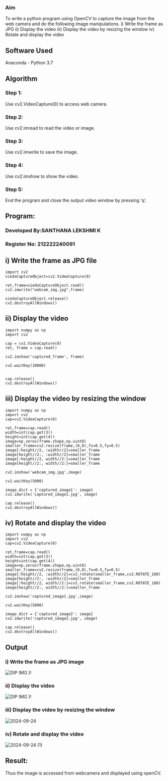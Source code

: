 ### Aim

To write a python program using OpenCV to capture the image from the web camera and do the following image manipulations.
i) Write the frame as JPG 
ii) Display the video 
iii) Display the video by resizing the window
iv) Rotate and display the video

## Software Used

Anaconda - Python 3.7

## Algorithm

### Step 1:
Use cv2.VideoCapture(0) to access web camera.

### Step 2:
Use cv2.imread to read the video or image.

### Step 3:
Use cv2.imwrite to save the image.

### Step 4:
Use cv2.imshow to show the video.

### Step 5:
End the program and close the output video window by pressing 'q'.

## Program:


### Developed By:SANTHANA LEKSHMI K


### Register No: 212222240091



## i) Write the frame as JPG file
```
import cv2
viedoCaptureObject=cv2.VideoCapture(0)

ret,frame=viedoCaptureObject.read()
cv2.imwrite("webcam_img.jpg",frame)

viedoCaptureObject.release()
cv2.destroyAllWindows()
```


## ii) Display the video

```
import numpy as np
import cv2

cap = cv2.VideoCapture(0)
ret, frame = cap.read()

cv2.imshow('captured_frame', frame)

cv2.waitKey(10000)


cap.release()
cv2.destroyAllWindows()
```


## iii) Display the video by resizing the window
```
import numpy as np
import cv2
cap=cv2.VideoCapture(0)

ret,frame=cap.read()
width=int(cap.get(3))
height=int(cap.get(4))
image=np.zeros(frame.shape,np.uint8)
smaller_frame=cv2.resize(frame,(0,0),fx=0.5,fy=0.5)
image[:height//2, :width//2]=smaller_frame
image[height//2:, :width//2]=smaller_frame
image[:height//2, width//2:]=smaller_frame
image[height//2:, width//2:]=smaller_frame

cv2.imshow('webcam_img.jpg',image)

cv2.waitKey(5000)  

image_dict = {'captured_image1': image}
cv2.imwrite('captured_image1.jpg', image)

cap.release()
cv2.destroyAllWindows()
```


## iv) Rotate and display the video

```
import numpy as np
import cv2
cap=cv2.VideoCapture(0)

ret,frame=cap.read()
width=int(cap.get(3))
height=int(cap.get(4))
image=np.zeros(frame.shape,np.uint8)
smaller_frame=cv2.resize(frame,(0,0),fx=0.5,fy=0.5)
image[:height//2, :width//2]=cv2.rotate(smaller_frame,cv2.ROTATE_180)
image[height//2:, :width//2]=smaller_frame
image[:height//2, width//2:]=cv2.rotate(smaller_frame,cv2.ROTATE_180)
image[height//2:, width//2:]=smaller_frame

cv2.imshow('captured_image1.jpg',image)

cv2.waitKey(5000) 

image_dict = {'captured_image2': image}
cv2.imwrite('captured_image2.jpg', image)

cap.release()
cv2.destroyAllWindows()

```
## Output



### i) Write the frame as JPG image



![DIP IMG )!](https://github.com/user-attachments/assets/2f6d8440-6029-45c1-bd8a-877262836038)




### ii) Display the video



![DIP IMG )!](https://github.com/user-attachments/assets/c0d650b6-bbc3-4327-81fd-0a592eb75d89)





### iii) Display the video by resizing the window



![2024-09-24](https://github.com/user-attachments/assets/433db15d-e0c8-45e4-a11e-57cbd6b5cec9)





### iv) Rotate and display the video

![2024-09-24 (1)](https://github.com/user-attachments/assets/e2bd1eed-40a5-4a44-ac4b-baa13d6ba063)








## Result:
Thus the image is accessed from webcamera and displayed using openCV.
